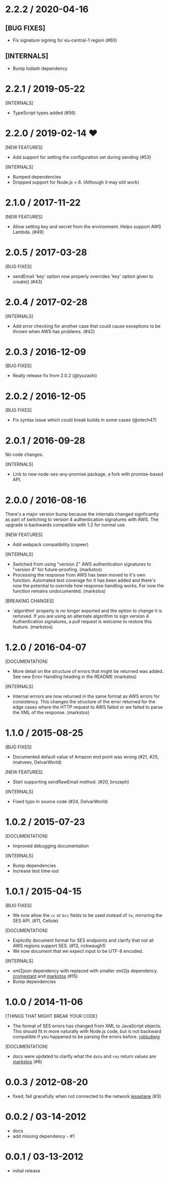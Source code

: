 
2.2.2 / 2020-04-16
==================

## [BUG FIXES]

 * Fix signature signing for eu-central-1 region (#60)

## [INTERNALS]

 * Bump lodash dependency

2.2.1 / 2019-05-22
==================

[INTERNALS]

 * TypeScript types added (#56)

2.2.0 / 2019-02-14 ❤️
======================

[NEW FEATURES]

 * Add support for setting the configuration set during sending (#53)

[INTERNALS]

 * Bumped dependencies
 * Dropped support for Node.js < 6. (Although it may still work)


2.1.0 / 2017-11-22
==================

[NEW FEATURES]

 * Allow setting key and secret from the environment. Helps support AWS Lambda. (#49)

2.0.5 / 2017-03-28
==================

[BUG FIXES]

 * sendEmail 'key' option now properly overrides 'key' option given to create() (#43)

2.0.4 / 2017-02-28
==================

[INTERNALS]

 * Add error checking for another case that could cause exceptions to be thrown when AWS has problems. (#42)


2.0.3 / 2016-12-09
===================

[BUG FIXES]

 * Really release fix from 2.0.2 (@lyuzashi)

2.0.2 / 2016-12-05
===================

[BUG FIXES]

 * Fix syntax issue which could break builds in some cases (@otech47)

2.0.1 / 2016-09-28
===================

No code changes.

[INTERNALS]

 * Link to new node-ses-any-promise package, a fork with promise-based API.


2.0.0 / 2016-08-16
==================

There's a major version bump because the internals changed signficantly as part
of switching to version 4 authentication signatures with AWS. The upgrade
is backwards compatible with 1.2 for normal use.

[NEW FEATURES]

 * Add webpack compatibility (cspeer)

[INTERNALS]

 * Switched from using "version 2" AWS authentication signatures to "version 4" for future-proofing. (markstos)
 * Processing the response from AWS has been moved to it's own function. Automated test coverage for it has been added
   and there's now the potential to override how response handling works. For now the function remains undocumented. (markstos)

[BREAKING CHANGES]

 * 'algorithm' property is no longer exported and the option to change it is
   removed. If you are using an alternate algorithm to sign version 4
   Authentication signatures, a pull request is welcome to restore this
   feature. (markstos)


1.2.0 / 2016-04-07
==================

[DOCUMENTATION]

 * More detail on the structure of errors that might be returned was added.
   See new Error Handling heading in the README (markstos)

[INTERNALS]

 * Internal errrors are now returned in the same format as AWS errors for consistency.
   This changes the structure of the error returned for the edge cases where the HTTP request to AWS failed
   or we failed to parse the XML of the response. (markstos)

1.1.0 / 2015-08-25
==================

[BUG FIXES]

 * Documented default value of Amazon end point was wrong (#21, #25, imatveev, DelvarWorld)

[NEW FEATURES]
 
 * Start supporting sendRawEmail method. (#20, brozeph)

[INTERNALS]

 * Fixed typo in source code (#24, DelvarWorld)

1.0.2 / 2015-07-23
==================

[DOCUMENTATION]

 * Improved debugging documentation

[INTERNALS]
 
 * Bump dependencies
 * Increase test time-out

1.0.1 / 2015-04-15
==================

[BUG FIXES]

 * We now allow the `cc` or `bcc` fields to be used instead of `to`, mirroring the SES API. (#11, Cellule)

[DOCUMENTATION]

 * Explicitly document format for SES endpoints and clarify that not all AWS regions support SES. (#13, rickwaugh1)
 * We now document that we expect input to be UTF-8 encoded.

[INTERNALS]

  * xml2json dependency with replaced with smaller xml2js dependency. [cromestant](https://github.com/cromestant) and  [markstos](https://github.com/markstos) (#15)
  * Bump dependencies

1.0.0 / 2014-11-06
==================

[THINGS THAT MIGHT BREAK YOUR CODE]

  * The format of SES errors has changed from XML to JavaScript objects. This should fit in more naturally
    with Node.js code, but is not backward compatible if you happened to be parsing the errors before.  [robludwig](https://github.com/robludwig)

[DOCUMENTATION]

  * docs were updated to clarify what the `data` and `res` return values are [markstos](https://github.com/markstos) (#6)

0.0.3 / 2012-08-20
==================

  * fixed; fail gracefully when not connected to the network [jessetane](https://github.com/jessetane) (#3)

0.0.2 / 03-14-2012
==================

  * docs
  * add missing dependency - #1

0.0.1 / 03-13-2012
==================

  * initial release
